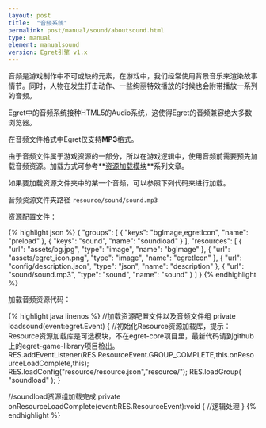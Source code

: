 ```yaml
---
layout: post
title:  "音频系统"
permalink: post/manual/sound/aboutsound.html
type: manual
element: manualsound
version: Egret引擎 v1.x
---
```


音频是游戏制作中不可或缺的元素，在游戏中，我们经常使用背景音乐来渲染故事情节。同时，人物在发生打击动作、一些绚丽特效播放的时候也会附带播放一系列的音频。

Egret中的音频系统接种HTML5的Audio系统，这使得Egret的音频兼容绝大多数浏览器。

在音频文件格式中Egret仅支持**MP3**格式。

由于音频文件属于游戏资源的一部分，所以在游戏逻辑中，使用音频前需要预先加载音频资源。加载方式可参考**<a href="{{site.baseurl}}/post/manual/loader/res.html" target="_blank">资源加载模块</a>**系列文章。

如果要加载资源文件夹中的某一个音频，可以参照下列代码来进行加载。

音频资源文件夹路径 `resource/sound/sound.mp3`

资源配置文件：

{% highlight json %}
{
    "groups": [
        {
            "keys": "bgImage,egretIcon",
            "name": "preload"
        },
        {
            "keys": "sound",
            "name": "soundload"
        }
    ],
    "resources": [
        {
            "url": "assets/bg.jpg",
            "type": "image",
            "name": "bgImage"
        },
        {
            "url": "assets/egret_icon.png",
            "type": "image",
            "name": "egretIcon"
        },
        {
            "url": "config/description.json",
            "type": "json",
            "name": "description"
        },
        {
            "url": "sound/sound.mp3",
            "type": "sound",
            "name": "sound"
        }
    ]
}
{% endhighlight %}

加载音频资源代码：

{% highlight java linenos %}
//加载资源配置文件以及音频文件组
private loadsound(event:egret.Event)
{
    //初始化Resource资源加载库，提示：Resource资源加载库是可选模块，不在egret-core项目里，最新代码请到github上的egret-game-library项目检出。
    RES.addEventListener(RES.ResourceEvent.GROUP_COMPLETE,this.onResourceLoadComplete,this);
    RES.loadConfig("resource/resource.json","resource/");
    RES.loadGroup( "soundload" );
}

//soundload资源组加载完成
private onResourceLoadComplete(event:RES.ResourceEvent):void {
    //逻辑处理
}
{% endhighlight %}